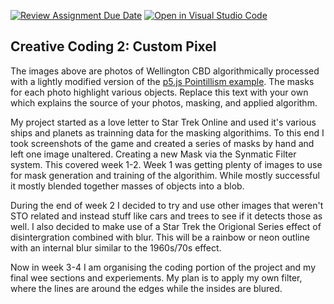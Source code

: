 [![Review Assignment Due Date](https://classroom.github.com/assets/deadline-readme-button-24ddc0f5d75046c5622901739e7c5dd533143b0c8e959d652212380cedb1ea36.svg)](https://classroom.github.com/a/fhdOjw6q)
[![Open in Visual Studio Code](https://classroom.github.com/assets/open-in-vscode-718a45dd9cf7e7f842a935f5ebbe5719a5e09af4491e668f4dbf3b35d5cca122.svg)](https://classroom.github.com/online_ide?assignment_repo_id=11930040&assignment_repo_type=AssignmentRepo)
## Creative Coding 2: Custom Pixel

The images above are photos of Wellington CBD algorithmically processed with a lightly modified version of the [p5.js Pointillism example](https://p5js.org/examples/image-pointillism.html). The masks for each photo highlight various objects. Replace this text with your own which explains the source of your photos, masking, and applied algorithm.

My project started as  a love letter to Star Trek Online and used it's various ships and planets as trainning data for the masking algorithims. To this end I took screenshots of the game and created a series of masks by hand and left one image unaltered. Creating a new Mask via the Synmatic Filter system. This covered week 1-2. Week 1 was getting plenty of images to use for mask generation and training of the algorithim.  While mostly successful it mostly blended together masses of objects into a blob. 

During the end of week 2 I decided to try and use other images that weren't STO related and instead stuff like cars and trees to see if it detects those as well. I also decided to make use of a Star Trek the Origional Series effect of disintergration combined with blur. This will be a rainbow or neon outline with an internal blur similar to the 1960s/70s effect. 

Now in week 3-4 I am organising the coding portion of the project and my final wee sections and experiements. My plan is to apply my own filter, where the lines are around the edges while the insides are blured. 